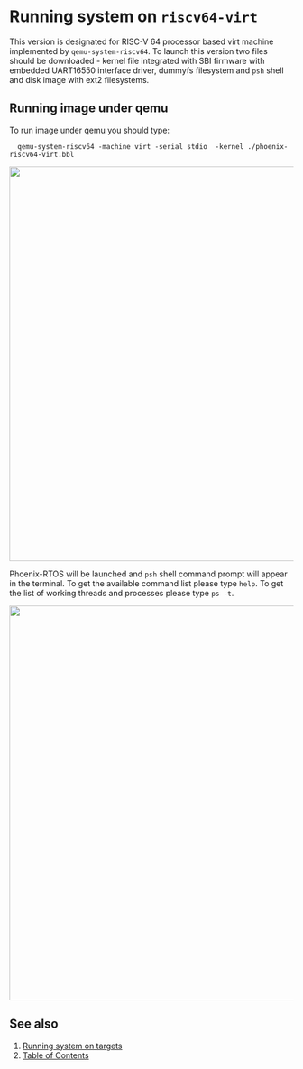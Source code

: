 # Running system on `riscv64-virt`
This version is designated for RISC-V 64 processor based virt machine implemented by `qemu-system-riscv64`. To launch this version two files should be downloaded - kernel file
integrated with SBI firmware with embedded UART16550 interface driver, dummyfs filesystem and `psh` shell and disk image with ext2 filesystems.

## Running image under qemu
To run image under qemu you should type:

```
  qemu-system-riscv64 -machine virt -serial stdio  -kernel ./phoenix-riscv64-virt.bbl
```

<img src="_images/qemu-riscv64-virt.png" width="700px">

Phoenix-RTOS will be launched and `psh` shell command prompt will appear in the terminal. To get the available command list please type `help`. To get the list of working threads and processes please type `ps -t`.

<img src="_images/qemu-riscv64-virt-ps-t.png" width="700px">

## See also

1. [Running system on targets](README.md)
2. [Table of Contents](../README.md)
